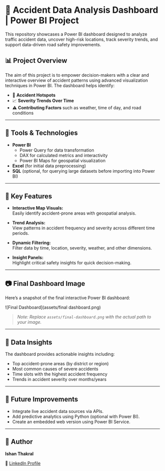 # 🚦 Accident Data Analysis Dashboard | Power BI Project

This repository showcases a Power BI dashboard designed to analyze traffic accident data, uncover high-risk locations, track severity trends, and support data-driven road safety improvements.

## 📊 Project Overview

The aim of this project is to empower decision-makers with a clear and interactive overview of accident patterns using advanced visualization techniques in Power BI. The dashboard helps identify:

- 🚧 **Accident Hotspots**  
- 📈 **Severity Trends Over Time**  
- ⚠️ **Contributing Factors** such as weather, time of day, and road conditions

---

## 🧰 Tools & Technologies

- **Power BI**
  - Power Query for data transformation
  - DAX for calculated metrics and interactivity
  - Power BI Maps for geospatial visualization
- **Excel** (for initial data preprocessing)
- **SQL** (optional, for querying large datasets before importing into Power BI)

---

## 📍 Key Features

- **Interactive Map Visuals:**  
  Easily identify accident-prone areas with geospatial analysis.

- **Trend Analysis:**  
  View patterns in accident frequency and severity across different time periods.

- **Dynamic Filtering:**  
  Filter data by time, location, severity, weather, and other dimensions.

- **Insight Panels:**  
  Highlight critical safety insights for quick decision-making.

---

## 📷 Final Dashboard Image

Here’s a snapshot of the final interactive Power BI dashboard:

![Final Dashboard](assets/final dashboard.png)

> *Note: Replace `assets/final-dashboard.png` with the actual path to your image.*

---

## 🧪 Data Insights

The dashboard provides actionable insights including:
- Top accident-prone areas (by district or region)
- Most common causes of severe accidents
- Time slots with the highest accident frequency
- Trends in accident severity over months/years

---

## 🎯 Future Improvements

- Integrate live accident data sources via APIs.
- Add predictive analytics using Python (optional with Power BI).
- Create an embedded web version using Power BI Service.

---

## 👤 Author

**Ishan Thakral**  

🔗 [LinkedIn Profile](https://www.linkedin.com/in/ishanthakral)


